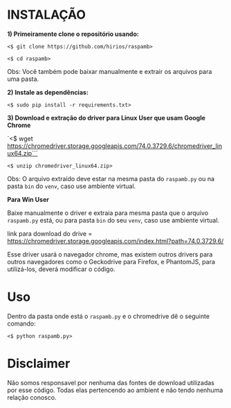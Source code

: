 # INSTALAÇÃO 

**1) Primeiramente clone o repositório usando:**

`<$ git clone https://github.com/hirios/raspamb>`

`<$ cd raspamb>`


Obs: Você também pode baixar manualmente e extrair os arquivos para uma pasta.


**2) Instale as dependências:**

`<$ sudo pip install -r requirements.txt>`


**3) Download e extração do driver para Linux User que usam Google Chrome**

`<$ wget https://chromedriver.storage.googleapis.com/74.0.3729.6/chromedriver_linux64.zip```

`<$ unzip chromedriver_linux64.zip>`

Obs: O arquivo extraído deve estar na mesma pasta do `raspamb.py` ou na pasta `bin` do `venv`, caso use ambiente virtual.

**Para Win User**

Baixe manualmente o driver e extraia para mesma pasta que o arquivo `raspamb.py` está, ou para pasta `bin` do seu `venv`, caso use ambiente virtual.

link para download do drive = https://chromedriver.storage.googleapis.com/index.html?path=74.0.3729.6/

Esse driver usará o navegador chrome, mas existem outros drivers para outros navegadores como o Geckodrive  para Firefox, e PhantomJS, para utilizá-los, deverá modificar o código.


# Uso

Dentro da pasta onde está o `raspamb.py` e o chromedrive dê o seguinte comando:

`<$ python raspamb.py>`

# Disclaimer
Não somos responsavel por nenhuma das fontes de download utilizadas por esse código. Todas elas pertencendo ao ambient e não tendo nenhuma relação conosco.

